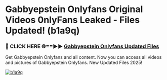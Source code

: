 # Gabbyepstein Onlyfans Original Videos 0nlyFans Leaked - Files Updated! (b1a9q)

<h3>🔴 CLICK HERE 🌐==►► <a href="https://best4dudes.click/HH4t6V" rel="nofollow">Gabbyepstein Onlyfans Updated Files</a></h3>

Get Gabbyepstein Onlyfans and all content. Now you can access all videos and pictures of Gabbyepstein Onlyfans. New Updated Files 2025!

[![b1a9q](https://github.com/user-attachments/assets/8c521d6e-e6e3-4a75-9320-d58ab9d79d5b)](https://best4dudes.click/HH4t6V)
